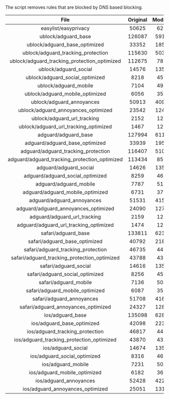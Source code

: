 The script removes rules that are blocked by DNS based blocking.


| File | Original | Modified |
|:----:|:-----:|:-----:|
| easylist/easyprivacy | 50625 | 6278 |
| ublock/adguard_base | 126087 | 59123 |
| ublock/adguard_base_optimized | 33352 | 18528 |
| ublock/adguard_tracking_protection | 115630 | 50305 |
| ublock/adguard_tracking_protection_optimized | 112675 | 7850 |
| ublock/adguard_social | 14576 | 13510 |
| ublock/adguard_social_optimized | 8218 | 4565 |
| ublock/adguard_mobile | 7104 | 4971 |
| ublock/adguard_mobile_optimized | 6056 | 3544 |
| ublock/adguard_annoyances | 50913 | 40976 |
| ublock/adguard_annoyances_optimized | 23542 | 12438 |
| ublock/adguard_url_tracking | 2152 | 1283 |
| ublock/adguard_url_tracking_optimized | 1467 | 1280 |
| adguard/adguard_base | 127994 | 61100 |
| adguard/adguard_base_optimized | 33939 | 19541 |
| adguard/adguard_tracking_protection | 116407 | 51027 |
| adguard/adguard_tracking_protection_optimized | 113434 | 8559 |
| adguard/adguard_social | 14626 | 13567 |
| adguard/adguard_social_optimized | 8259 | 4608 |
| adguard/adguard_mobile | 7787 | 5149 |
| adguard/adguard_mobile_optimized | 6731 | 3715 |
| adguard/adguard_annoyances | 51531 | 41529 |
| adguard/adguard_annoyances_optimized | 24090 | 12735 |
| adguard/adguard_url_tracking | 2159 | 1290 |
| adguard/adguard_url_tracking_optimized | 1474 | 1287 |
| safari/adguard_base | 133811 | 62380 |
| safari/adguard_base_optimized | 40792 | 21801 |
| safari/adguard_tracking_protection | 46735 | 4459 |
| safari/adguard_tracking_protection_optimized | 43788 | 4315 |
| safari/adguard_social | 14616 | 13551 |
| safari/adguard_social_optimized | 8256 | 4595 |
| safari/adguard_mobile | 7136 | 5010 |
| safari/adguard_mobile_optimized | 6087 | 3577 |
| safari/adguard_annoyances | 51708 | 41631 |
| safari/adguard_annoyances_optimized | 24327 | 12814 |
| ios/adguard_base | 135098 | 62886 |
| ios/adguard_base_optimized | 42098 | 22306 |
| ios/adguard_tracking_protection | 46817 | 4466 |
| ios/adguard_tracking_protection_optimized | 43870 | 4322 |
| ios/adguard_social | 14674 | 13583 |
| ios/adguard_social_optimized | 8316 | 4609 |
| ios/adguard_mobile | 7231 | 5053 |
| ios/adguard_mobile_optimized | 6182 | 3617 |
| ios/adguard_annoyances | 52428 | 42247 |
| ios/adguard_annoyances_optimized | 25051 | 13117 |